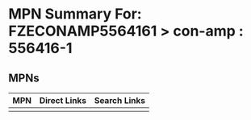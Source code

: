 



# MPN Summary For: FZECONAMP5564161 > con-amp : 556416-1

## MPNs
  

|MPN|Direct Links|Search Links|
| :--- | :--- | :--- |
||||
